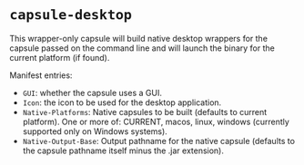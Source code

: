 # `capsule-desktop`

This wrapper-only capsule will build native desktop wrappers for the capsule passed on the command line and will launch the binary for the current platform (if found).

Manifest entries:

  * `GUI`: whether the capsule uses a GUI.
  * `Icon`: the icon to be used for the desktop application.
  * `Native-Platforms`: Native capsules to be built (defaults to current platform). One or more of: CURRENT, macos, linux, windows (currently supported only on Windows systems).
  * `Native-Output-Base`: Output pathname for the native capsule (defaults to the capsule pathname itself minus the .jar extension).
